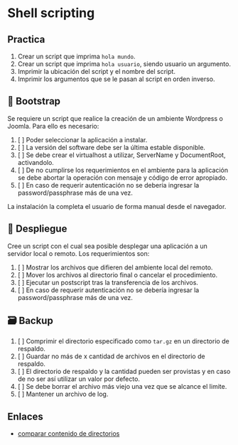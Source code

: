 # Shell scripting

## Practica

1. Crear un script que imprima `hola mundo`.
2. Crear un script que imprima `hola usuario`, siendo usuario un argumento.
3. Imprimir la ubicación del script y el nombre del script.
4. Imprimir los argumentos que se le pasan al script en orden inverso.

## 🥾 Bootstrap

Se requiere un script que realice la creación de un ambiente Wordpress o Joomla.
Para ello es necesario:

1. [ ] Poder seleccionar la aplicación a instalar.
2. [ ] La versión del software debe ser la última estable disponible.
3. [ ] Se debe crear el virtualhost a utilizar, ServerName y DocumentRoot, activandolo.
4. [ ] De no cumplirse los requerimientos en el ambiente para la aplicación se debe abortar la operación con mensaje y código de error apropiado.
5. [ ] En caso de requerir autenticación no se debería ingresar la password/passphrase más de una vez.

La instalación la completa el usuario de forma manual desde el navegador.

## 🚀 Despliegue

Cree un script con el cual sea posible desplegar una aplicación a un servidor local o remoto. Los requerimientos son:

1. [ ] Mostrar los archivos que difieren del ambiente local del remoto.
2. [ ] Mover los archivos al directorio final o cancelar el procedimiento.
3. [ ] Ejecutar un postscript tras la transferencia de los archivos.
4. [ ] En caso de requerir autenticación no se debería ingresar la password/passphrase más de una vez.

## 🗃️ Backup

1. [ ] Comprimir el directorio especificado como `tar.gz` en un directorio de respaldo.
2. [ ] Guardar no más de x cantidad de archivos en el directorio de respaldo.
3. [ ] El directorio de respaldo y la cantidad pueden ser provistas y en caso de no ser así utilizar un valor por defecto.
4. [ ] Se debe borrar el archivo más viejo una vez que se alcance el limite.
5. [ ] Mantener un archivo de log.

## Enlaces

- [comparar contenido de directorios](https://www.techrepublic.com/blog/linux-and-open-source/how-to-compare-the-content-of-two-or-more-directories-automatically/)
